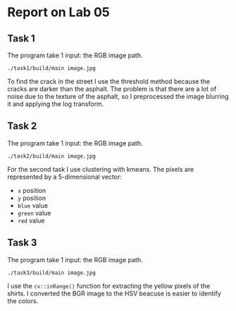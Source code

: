 # Report on Lab 05

## Task 1
The program take 1 input: the RGB image path.
```shell
./task1/build/main image.jpg
```

To find the crack in the street I use the threshold method because the cracks are darker than the asphalt. The problem is that there are a lot of noise due to the texture of the asphalt, so I preprocessed the image blurring it and applying the log transform. 


## Task 2
The program take 1 input: the RGB image path.
```shell
./task2/build/main image.jpg
```
For the second task I use clustering with kmeans. The pixels are represented by a 5-dimensional vector:

- `x` position
- `y` position
- `blue` value
- `green` value
- `red` value

## Task 3
The program take 1 input: the RGB image path.
```shell
./task3/build/main image.jpg
```

I use the `cv::inRange()` function for extracting the yellow pixels of the shirts. I converted the BGR image to the HSV beacuse is easier to identify the colors.
